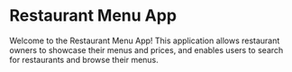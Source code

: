 # Restaurant Menu App

Welcome to the Restaurant Menu App! This application allows restaurant owners to showcase their menus and prices, and enables users to search for restaurants and browse their menus.
